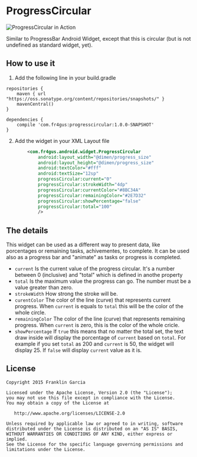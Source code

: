 # ProgressCircular

![ProgressCircular in Action](https://github.com/fr4gus/ProgressCircular/raw/master/doc/images/preview.png)

Similar to ProgressBar Android Widget, except that this is circular (but is not undefined as standard widget, yet).

## How to use it

1. Add the following line in your build.gradle

```
repositories {
    maven { url "https://oss.sonatype.org/content/repositories/snapshots/" }
    mavenCentral()
}

dependencies {
    compile 'com.fr4gus:progresscircular:1.0.0-SNAPSHOT'
}
```

2. Add the widget in your XML Layout file
```xml
        <com.fr4gus.android.widget.ProgressCircular
            android:layout_width="@dimen/progress_size"
            android:layout_height="@dimen/progress_size"
            android:textColor="#fff"
            android:textSize="12sp"
            progressCircular:current="0"
            progressCircular:strokeWidth="4dp"
            progressCircular:currentColor="#8BC34A"
            progressCircular:remainingColor="#2E7D32"
            progressCircular:showPercentage="false"
            progressCircular:total="100"
            />
```
## The details

This widget can be used as a different way to present data, like porcentages or remaining tasks, achivementes, to complete.
It can be used also as a progress bar and "animate" as tasks or progress is completed.

* `current` Is the current value of the progress circular. It's a number between 0 (inclusive) and "total" which is defined in anothe property
* `total` Is the maximum value the progress can go. The number must be a value greater than zero.
* `strokeWidth` How strong the stroke will be.
* `curentColor` The color of the line (curve) that represents current progress. When `current` is equals to `total` this will be the color of the whole circle.
* `remainingColor` The color of the line (curve) that represents remaining progress. When `current` is zero, this is the color of the whole cricle.
* `showPercentage` If `true` this means that no matter the total set, the text draw inside will display the porcentage of `current` based on `total`. For example if you set `total` as 200 and `current` is 50, the widget will display 25. If `false` will display `current` value as it is.


## License

    Copyright 2015 Franklin Garcia

    Licensed under the Apache License, Version 2.0 (the "License");
    you may not use this file except in compliance with the License.
    You may obtain a copy of the License at

       http://www.apache.org/licenses/LICENSE-2.0

    Unless required by applicable law or agreed to in writing, software
    distributed under the License is distributed on an "AS IS" BASIS,
    WITHOUT WARRANTIES OR CONDITIONS OF ANY KIND, either express or implied.
    See the License for the specific language governing permissions and
    limitations under the License.